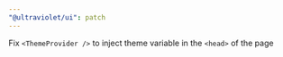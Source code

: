 ```yaml
---
"@ultraviolet/ui": patch
---
```


Fix `<ThemeProvider />` to inject theme variable in the `<head>` of the page
